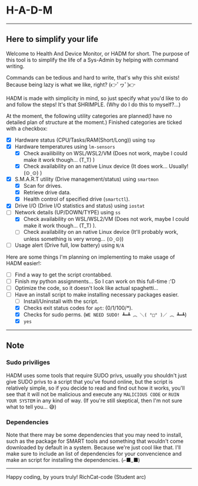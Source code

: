 # **H-A-D-M** 

*****************

## Here to simplify your life

Welcome to Health And Device Monitor, or HADM for short.
The purpose of this tool is to simplify the life of a Sys-Admin by helping with command writing.

Commands can be tedious and hard to write, that's why this shit exists! Because being lazy is what we like, right?
(👉ﾟヮﾟ)👉

HADM is made with simplicity in mind, so just specify what you'd like to do and follow the steps!
It's that SHRIMPLE. (Why do I do this to myself?...)

At the moment, the following utility categories are planned(I have no detailed plan of structure at the moment.)
Finished categories are ticked with a checkbox:

- [X] Hardware status (CPU/Tasks/RAM(Short/Long)) using `top`
- [X] Hardware temperatures using `lm-sensors`
  - [X] Check availibility on WSL/WSL2/VM (Does not work, maybe I could make it work though... (T_T) )
  - [X] Check availability on an native Linux device (It does work... Usually! (⊙ˍ⊙) )
- [X] S.M.A.R.T utility (Drive management/status) using `smartmon`
  - [X] Scan for drives.
  - [X] Retrieve drive data.
  - [X] Health control of specified drive (`smartctl`).
- [X] Drive I/O (Drive I/O statistics and status) using `iostat`
- [ ] Network details (UP/DOWN/TYPE) using `ss`
  - [X] Check availability on WSL/WSL2/VM (Does not work, maybe I could make it work though... (T_T) ).
  - [ ] Check availability on an native Linux device (It'll probably work, unless something is very wrong... (⊙ˍ⊙))
- [ ] Usage alert (Drive full, low battery) using `N/A`

Here are some things I'm planning on implementing to make usage of HADM easier!:

- [ ] Find a way to get the script crontabbed.
- [ ] Finish my python assignments... So I can work on this full-time :'D
- [ ] Optimize the code, so it doesn't look like actual spaghetti...
- [ ] Have an install script to make installing necessary packages easier.
  - [ ] Install/Uninstall with the script.
  - [X] Checks exit status codes for `apt`: (0/1/100/*).
  - [X] Checks for sudo perms. (`WE NEED SUDO! ┻━┻ ︵ ＼( °□° )／ ︵ ┻━┻`)
  - [X] `yes`

*****************

## Note

### Sudo priviliges

HADM uses some tools that require SUDO privs, usually you shouldn't just give SUDO privs to a script that you've found online, but the script is relatively simple, so if you decide to read and find out how it works, you'll see that it will not be malicious and execute any `MALICIOUS CODE` or `RUIN YOUR SYSTEM` in any kind of way.
(If you're still skeptical, then I'm not sure what to tell you... 😅)

### Dependencies

Note that there may be some dependencies that you may need to install, such as the package for SMART tools and something that wouldn't come downloaded by default in a system. Because we're just cool like that. I'll make sure to include an list of dependencies for your convencience and make an script for installing the dependencies.
(⌐■_■)

*****************

Happy coding, by yours truly!
RichCat-code (Student arc)